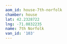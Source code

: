 ```yaml
---
aom_id: house-7th-norfolk
chamber: house
lat: 42.2328722
lng: -71.0832235
name: 7th Norfolk
van_id: '103'
---
```


